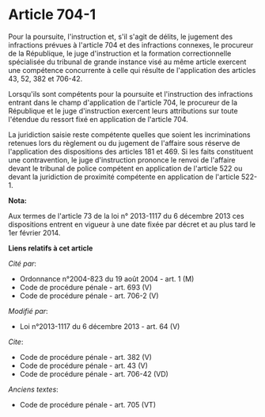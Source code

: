 # Article 704-1

Pour la poursuite, l'instruction et, s'il s'agit de délits, le jugement des infractions prévues à l'article 704 et des
infractions connexes, le procureur de la République, le juge d'instruction et la formation correctionnelle spécialisée du
tribunal de grande instance visé au même article exercent une compétence concurrente à celle qui résulte de l'application des
articles 43, 52,
382 et 706-42.

Lorsqu'ils sont compétents pour la poursuite et l'instruction des infractions entrant dans le champ d'application de
l'article 704, le procureur de la République et le juge d'instruction exercent leurs attributions sur toute l'étendue du
ressort fixé en application de l'article 704. 

La juridiction saisie reste compétente quelles que soient les incriminations retenues lors du règlement ou du jugement de
l'affaire sous réserve de l'application des dispositions des articles 181 et 469. Si les faits constituent une contravention,
le juge d'instruction prononce le renvoi de l'affaire devant le tribunal de police compétent en application de l'article 522
ou devant la juridiction de proximité compétente en application de l'article 522-1.

**Nota:**

Aux termes de l'article 73 de la loi n° 2013-1117 du 6 décembre 2013 ces dispositions entrent en vigueur à une date fixée par
décret et au plus tard le 1er février 2014.

**Liens relatifs à cet article**

_Cité par_:

  - Ordonnance n°2004-823 du 19 août 2004 - art. 1 (M)
  - Code de procédure pénale - art. 693 (V)
  - Code de procédure pénale - art. 706-2 (V)

_Modifié par_:

  - Loi n°2013-1117 du 6 décembre 2013 - art. 64 (V)

_Cite_:

  - Code de procédure pénale - art. 382 (V)
  - Code de procédure pénale - art. 43 (V)
  - Code de procédure pénale - art. 706-42 (VD)

_Anciens textes_:

  - Code de procédure pénale - art. 705 (VT)
